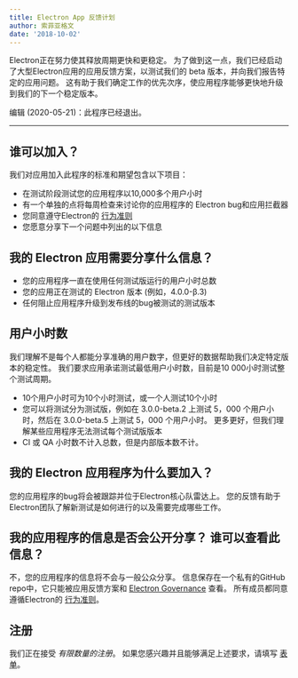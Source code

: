 ```yaml
---
title: Electron App 反馈计划
author: 索菲亚格文
date: '2018-10-02'
---
```


Electron正在努力使其释放周期更快和更稳定。 为了做到这一点，我们已经启动了大型Electron应用的应用反馈方案，以测试我们的 beta 版本，并向我们报告特定的应用问题。 这有助于我们确定工作的优先次序，使应用程序能够更快地升级到我们的下一个稳定版本。

编辑 (2020-05-21)：此程序已经退出。

---

## 谁可以加入？
我们对应用加入此程序的标准和期望包含以下项目：
- 在测试阶段测试您的应用程序以10,000多个用户小时
- 有一个单独的点将每周检查来讨论你的应用程序的 Electron bug和应用拦截器
- 您同意遵守Electron的 [行为准则](https://github.com/electron/electron/blob/master/CODE_OF_CONDUCT.md)
- 您愿意分享下一个问题中列出的以下信息

## 我的 Electron 应用需要分享什么信息？
- 您的应用程序一直在使用任何测试版运行的用户小时总数
- 您的应用正在测试的 Electron 版本 (例如，4.0.0-β.3)
- 任何阻止应用程序升级到发布线的bug被测试的测试版本

## 用户小时数
我们理解不是每个人都能分享准确的用户数字，但更好的数据帮助我们决定特定版本的稳定性。 我们要求应用承诺测试最低用户小时数，目前是10 000小时测试整个测试周期。
- 10个用户小时可为10个小时测试，或一个人测试10个小时
- 您可以将测试分为测试版，例如在 3.0.0-beta.2 上测试 5，000 个用户小时，然后在 3.0.0-beta.5 上测试 5，000 个用户小时。 更多更好，但我们理解某些应用程序无法测试每个测试版版本
- CI 或 QA 小时数不计入总数，但是内部版本数不计。

## 我的 Electron 应用程序为什么要加入？
您的应用程序的bug将会被跟踪并位于Electron核心队雷达上。 您的反馈有助于Electron团队了解新测试是如何进行的以及需要完成哪些工作。

## 我的应用程序的信息是否会公开分享？ 谁可以查看此信息？
不，您的应用程序的信息将不会与一般公众分享。 信息保存在一个私有的GitHub repo中，它只能被应用反馈方案和 [Electron Governance](https://github.com/electron/governance) 查看。 所有成员都同意遵循Electron的 [行为准则](https://github.com/electron/electron/blob/master/CODE_OF_CONDUCT.md)。

## 注册
我们正在接受 *有限数量的注册*。 如果您感兴趣并且能够满足上述要求，请填写 [表单](https://goo.gl/forms/OpMEKV75ScN6we7g1)。
